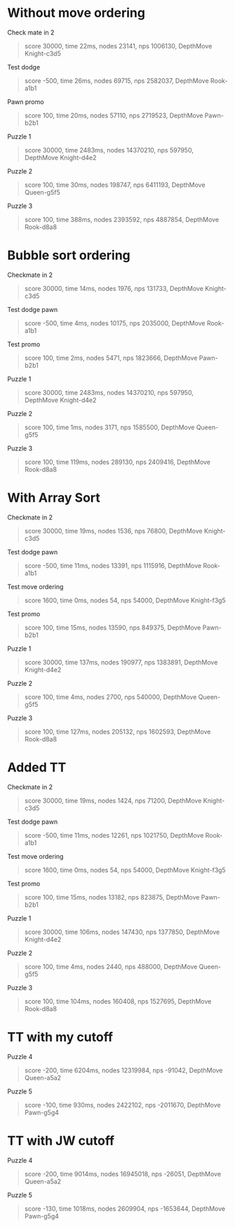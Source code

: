 # Without move ordering

Check mate in 2
> score 30000, time 22ms, nodes 23141, nps 1006130, DepthMove Knight-c3d5

Test dodge
> score -500, time 26ms, nodes 69715, nps 2582037, DepthMove Rook-a1b1

Pawn promo
> score 100, time 20ms, nodes 57110, nps 2719523, DepthMove Pawn-b2b1

Puzzle 1
> score 30000, time 2483ms, nodes 14370210, nps 597950, DepthMove Knight-d4e2

Puzzle 2
> score 100, time 30ms, nodes 198747, nps 6411193, DepthMove Queen-g5f5

Puzzle 3
> score 100, time 388ms, nodes 2393592, nps 4887854, DepthMove Rook-d8a8

# Bubble sort ordering
 
Checkmate in 2
> score 30000, time 14ms, nodes 1976, nps 131733, DepthMove Knight-c3d5

Test dodge pawn
> score -500, time 4ms, nodes 10175, nps 2035000, DepthMove Rook-a1b1
 
Test promo
> score 100, time 2ms, nodes 5471, nps 1823666, DepthMove Pawn-b2b1

Puzzle 1
> score 30000, time 2483ms, nodes 14370210, nps 597950, DepthMove Knight-d4e2

Puzzle 2
> score 100, time 1ms, nodes 3171, nps 1585500, DepthMove Queen-g5f5

Puzzle 3
> score 100, time 119ms, nodes 289130, nps 2409416, DepthMove Rook-d8a8


# With Array Sort 

Checkmate in 2
> score 30000, time 19ms, nodes 1536, nps 76800, DepthMove Knight-c3d5

Test dodge pawn
> score -500, time 11ms, nodes 13391, nps 1115916, DepthMove Rook-a1b1

Test move ordering
> score 1600, time 0ms, nodes 54, nps 54000, DepthMove Knight-f3g5
> 
Test promo
> score 100, time 15ms, nodes 13590, nps 849375, DepthMove Pawn-b2b1

Puzzle 1
> score 30000, time 137ms, nodes 190977, nps 1383891, DepthMove Knight-d4e2

Puzzle 2
> score 100, time 4ms, nodes 2700, nps 540000, DepthMove Queen-g5f5

Puzzle 3
> score 100, time 127ms, nodes 205132, nps 1602593, DepthMove Rook-d8a8

# Added TT 

Checkmate in 2
> score 30000, time 19ms, nodes 1424, nps 71200, DepthMove Knight-c3d5

Test dodge pawn
> score -500, time 11ms, nodes 12261, nps 1021750, DepthMove Rook-a1b1

Test move ordering
> score 1600, time 0ms, nodes 54, nps 54000, DepthMove Knight-f3g5

Test promo
> score 100, time 15ms, nodes 13182, nps 823875, DepthMove Pawn-b2b1

Puzzle 1
> score 30000, time 106ms, nodes 147430, nps 1377850, DepthMove Knight-d4e2

Puzzle 2
> score 100, time 4ms, nodes 2440, nps 488000, DepthMove Queen-g5f5

Puzzle 3
> score 100, time 104ms, nodes 160408, nps 1527695, DepthMove Rook-d8a8


# TT with my cutoff

Puzzle 4
> score -200, time 6204ms, nodes 12319984, nps -91042, DepthMove Queen-a5a2

Puzzle 5
> score -100, time 930ms, nodes 2422102, nps -2011670, DepthMove Pawn-g5g4

# TT with JW cutoff
Puzzle 4
> score -200, time 9014ms, nodes 16945018, nps -26051, DepthMove Queen-a5a2

Puzzle 5
> score -130, time 1018ms, nodes 2609904, nps -1653644, DepthMove Pawn-g5g4

